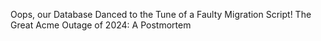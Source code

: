 Oops, our Database Danced to the Tune of a Faulty Migration Script!
The Great Acme Outage of 2024: A Postmortem

